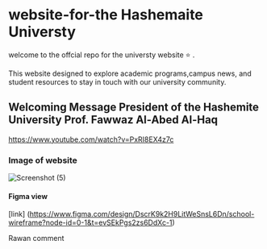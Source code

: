 # website-for-the Hashemaite Universty
welcome to the offcial repo for the universty website :star: . 

This website designed to explore academic programs,campus news, and student resources to stay in touch with our university community.

## Welcoming Message President of the Hashemite University Prof. Fawwaz Al-Abed Al-Haq
https://www.youtube.com/watch?v=PxRI8EX4z7c

### Image of website

![Screenshot (5)](https://github.com/user-attachments/assets/c33ca0b4-9cfb-4b94-ad1f-337a8a9ce97b)

#### Figma view 
[link] (https://www.figma.com/design/DscrK9k2H9LitWeSnsL6Dn/school-wireframe?node-id=0-1&t=evSEkPgs2zs6DdXc-1)


Rawan comment